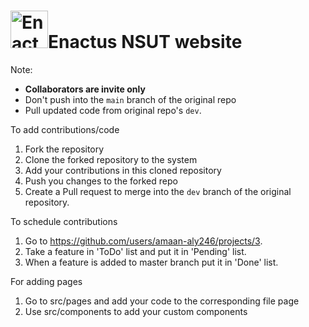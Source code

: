# <img src="public\images\favicon.ico" alt="Enactus logo" width="60" height="60"/>Enactus NSUT website

Note: 
- **Collaborators are invite only**
- Don't push into the `main` branch of the original repo
- Pull updated code from original repo's `dev`.

To add contributions/code

1. Fork the repository
2. Clone the forked repository to the system
3. Add your contributions in this cloned repository
4. Push you changes to the forked repo
5. Create a Pull request to merge into the  `dev` branch of the original repository.

To schedule contributions

1. Go to https://github.com/users/amaan-aly246/projects/3.
2. Take a feature in 'ToDo' list and put it in 'Pending' list.
3. When a feature is added to master branch put it in 'Done' list.

For adding pages

1. Go to src/pages and add your code to the corresponding file page
2. Use src/components to add your custom components
